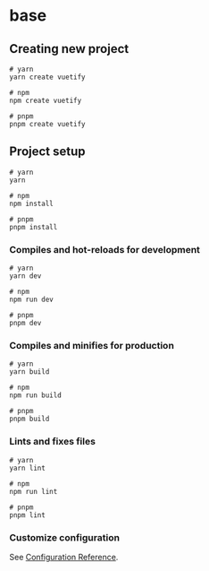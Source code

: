 # base

## Creating new project

```
# yarn
yarn create vuetify

# npm
npm create vuetify

# pnpm
pnpm create vuetify
```

## Project setup

```
# yarn
yarn

# npm
npm install

# pnpm
pnpm install
```

### Compiles and hot-reloads for development

```
# yarn
yarn dev

# npm
npm run dev

# pnpm
pnpm dev
```

### Compiles and minifies for production

```
# yarn
yarn build

# npm
npm run build

# pnpm
pnpm build
```

### Lints and fixes files

```
# yarn
yarn lint

# npm
npm run lint

# pnpm
pnpm lint
```

### Customize configuration

See [Configuration Reference](https://vitejs.dev/config/).

<!-- https://stackoverflow.com/questions/59255192/breakpoints-not-working-correctly-for-xs-in-vuetify -->
<!-- why is my breakpoint not working lmao -->

<!-- https://stackoverflow.com/questions/76212493/vuetify-3-v-form-submitting-even-if-not-valid -->
<!-- incorporating validation on form submission -->

<!-- https://stackoverflow.com/questions/62561821/how-to-hide-menu-items-based-on-vuetify-breakpoint -->
<!-- visibility according to breakpoints -->